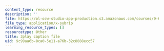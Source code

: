 ```yaml
---
content_type: resource
description: ''
file: https://ol-ocw-studio-app-production.s3.amazonaws.com/courses/9-00sc-introduction-to-psychology-fall-2011/9c99aa6b8ca05e11a76b32c8088ecc57_bihrpOS0qtY.vtt
file_type: application/x-subrip
learning_resource_types: []
resourcetype: Other
title: 3play caption file
uid: 9c99aa6b-8ca0-5e11-a76b-32c8088ecc57
---
```

